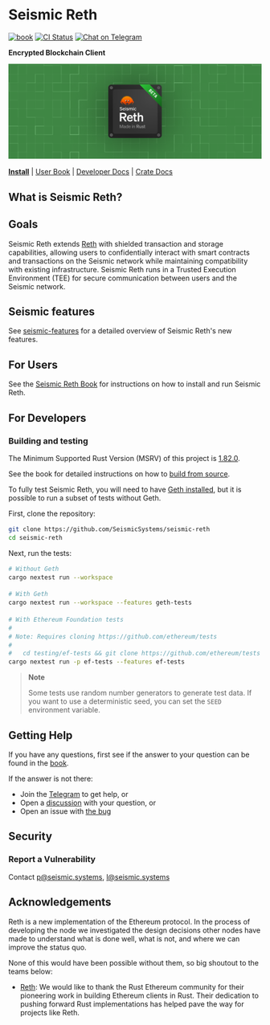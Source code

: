 # Seismic Reth

[![book](https://github.com/SeismicSystems/seismic-reth/actions/workflows/book.yml/badge.svg?branch=seismic)](https://github.com/SeismicSystems/seismic-reth/actions/workflows/book.yml)
[![CI Status](https://github.com/SeismicSystems/seismic-reth/actions/workflows/seismic.yml/badge.svg?branch=seismic)](https://github.com/SeismicSystems/seismic-reth/actions/workflows/seismic.yml)
[![Chat on Telegram](https://img.shields.io/badge/chat-Join%20Us-blue?logo=telegram)](https://t.me/+jZ6MDPl3tmI1ODE5)

**Encrypted Blockchain Client**

![](./assets/seismic-reth-beta.png)

**[Install](https://seismicsystems.github.io/seismic-reth/installation/installation.html)**
| [User Book](https://seismicsystems.github.io/seismic-reth/)
| [Developer Docs](./docs)
| [Crate Docs](https://seismicsystems.github.io/seismic-reth/docs/)

<!-- [tg-badge]: https://img.shields.io/endpoint?color=neon&logo=telegram&label=chat&url=https%3A%2F%2Ftg.sumanjay.workers.dev%2Fparadigm%5Freth -->

## What is Seismic Reth?

## Goals

Seismic Reth extends [Reth](https://github.com/paradigmxyz/reth) with shielded transaction and storage capabilities, allowing users to confidentially interact with smart contracts and transactions on the Seismic network while maintaining compatibility with existing infrastructure. Seismic Reth runs in a Trusted Execution Environment (TEE) for secure communication between users and the Seismic network.

## Seismic features

See [seismic-features](./seismic-features.md) for a detailed overview of Seismic Reth's new features.

## For Users

See the [Seismic Reth Book](https://seismicsystems.github.io/seismic-reth) for instructions on how to install and run Seismic Reth.

## For Developers

### Building and testing

<!--
When updating this, also update:
- clippy.toml
- Cargo.toml
- .github/workflows/lint.yml
-->

The Minimum Supported Rust Version (MSRV) of this project is [1.82.0](https://blog.rust-lang.org/2024/10/17/Rust-1.82.0.html).

See the book for detailed instructions on how to [build from source](https://seismicsystems.github.io/seismic-reth/installation/source.html).

To fully test Seismic Reth, you will need to have [Geth installed](https://geth.ethereum.org/docs/getting-started/installing-geth), but it is possible to run a subset of tests without Geth.

First, clone the repository:

```sh
git clone https://github.com/SeismicSystems/seismic-reth
cd seismic-reth
```

Next, run the tests:

```sh
# Without Geth
cargo nextest run --workspace

# With Geth
cargo nextest run --workspace --features geth-tests

# With Ethereum Foundation tests
#
# Note: Requires cloning https://github.com/ethereum/tests
#
#   cd testing/ef-tests && git clone https://github.com/ethereum/tests ethereum-tests
cargo nextest run -p ef-tests --features ef-tests
```

> **Note**
>
> Some tests use random number generators to generate test data. If you want to use a deterministic seed, you can set the `SEED` environment variable.

## Getting Help

If you have any questions, first see if the answer to your question can be found in the [book][book].

If the answer is not there:

-   Join the [Telegram][tg-url] to get help, or
-   Open a [discussion](https://github.com/SeismicSystems/seismic-reth/discussions/new) with your question, or
-   Open an issue with [the bug](https://github.com/SeismicSystems/seismic-reth/issues/new?assignees=&labels=C-bug%2CS-needs-triage&projects=&template=bug.yml)

## Security

### Report a Vulnerability

Contact [p@seismic.systems](mailto:p@seismic.systems), [l@seismic.systems](mailto:l@seismic.systems)

## Acknowledgements

Reth is a new implementation of the Ethereum protocol. In the process of developing the node we investigated the design decisions other nodes have made to understand what is done well, what is not, and where we can improve the status quo.

None of this would have been possible without them, so big shoutout to the teams below:

-   [Reth](https://github.com/paradigmxyz/reth): We would like to thank the Rust Ethereum community for their pioneering work in building Ethereum clients in Rust. Their dedication to pushing forward Rust implementations has helped pave the way for projects like Reth.

[book]: https://seismicsystems.github.io/seismic-reth/
[tg-url]: https://t.me/+jZ6MDPl3tmI1ODE5
